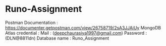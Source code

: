 # Runo-Assignment

Postman Documentation : https://documenter.getpostman.com/view/26758719/2sA3JJAiUy
MongoDB Atlas credential : Mail : (deepchaurasiya1997@gmail.com)
                           Password : (DLN@8811dn)
Database name : Runo_Assignment